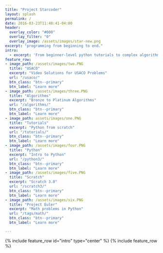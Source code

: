 ```yaml
---
title: "Project Starcoder"
layout: splash
permalink: /
date: 2016-03-23T11:48:41-04:00
header:
  overlay_color: "#000"
  overlay_filter: "0"
  overlay_image: /assets/images/star-new.png
excerpt: "programming from beginning to end."
intro:
  - excerpt: 'From beginner-level python tutorials to complex algorithms for the USA Computer Olympiad (USACO).'
feature_row:
- image_path: /assets/images/two.PNG
  title: "USACO"
  excerpt: "Video Solutions for USACO Problems"
  url: "/usaco/"
  btn_class: "btn--primary"
  btn_label: "Learn more"
- image_path: /assets/images/three.PNG
  title: "Algorithms"
  excerpt: "Bronze to Platinum Algorithms"
  url: "/algorithms/"
  btn_class: "btn--primary"
  btn_label: "Learn more"
- image_path: assets/images/one.PNG
  title: "Tutorials"
  excerpt: "Python from scratch"
  url: "/tutorials/"
  btn_class: "btn--primary"
  btn_label: "Learn more"
- image_path: /assets/images/four.PNG
  title: "Python"
  excerpt: "Intro to Python"
  url: "/python3/"
  btn_class: "btn--primary"
  btn_label: "Learn more"      
- image_path: /assets/images/five.PNG
  title: "Scratch"
  excerpt: "Scratch 3.0"
  url: "/scratch3/"
  btn_class: "btn--primary"
  btn_label: "Learn more"  
- image_path: /assets/images/six.PNG
  title: "Project Euler"
  excerpt: "Math problems in Python"
  url: "/tags/math/"
  btn_class: "btn--primary"
  btn_label: "Learn more"

---
```


{% include feature_row id="intro" type="center" %}
{% include feature_row %}
